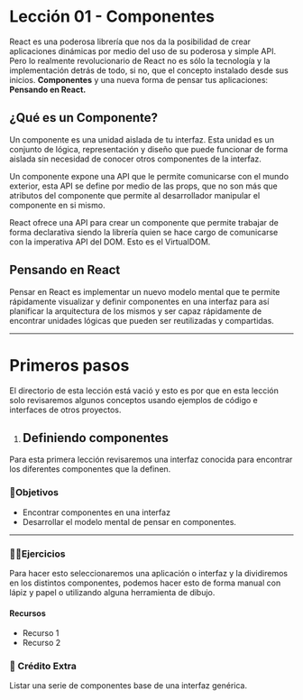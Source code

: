 # Lección 01 - Componentes

React es una poderosa librería que nos da la posibilidad de crear aplicaciones dinámicas por medio del uso de su poderosa y simple API. Pero lo realmente revolucionario de React no es sólo la tecnología y la implementación detrás de todo, si no, que el concepto instalado desde sus inicios. **Componentes**  y una nueva forma de pensar tus aplicaciones: **Pensando en React.**

## ¿Qué es un Componente?

Un componente es una unidad aislada de tu interfaz. Esta unidad es un conjunto de lógica, representación y diseño que puede funcionar de forma aislada sin necesidad de conocer otros componentes de la interfaz.

Un componente expone una API que le permite comunicarse con el mundo exterior, esta API se define por medio de las props, que no son más que atributos del componente que permite al desarrollador manipular el componente en si mismo.

React ofrece una API para crear un componente que permite trabajar de forma declarativa siendo la librería quien se hace cargo de comunicarse con la imperativa API del DOM. Esto es el VirtualDOM.

## Pensando en React

Pensar en React es implementar un nuevo modelo mental que te permite rápidamente visualizar y definir componentes en una interfaz para así planificar la arquitectura de los mismos y ser capaz rápidamente de encontrar unidades lógicas que pueden ser reutilizadas y compartidas.

---

# Primeros pasos

El directorio de esta lección está vació y esto es por que en esta lección solo revisaremos algunos conceptos usando ejemplos de código e interfaces de otros proyectos.

1. ## Definiendo componentes

Para esta primera lección revisaremos una interfaz conocida para encontrar los diferentes componentes que la definen.

### 🎯Objetivos

- Encontrar componentes en una interfaz
- Desarrollar el modelo mental de pensar en componentes.

---

### 🏋️‍♂️Ejercicios

Para hacer esto seleccionaremos una aplicación o interfaz y la dividiremos en los distintos componentes, podemos hacer esto de forma manual con lápiz y papel o utilizando alguna herramienta de dibujo.

#### Recursos

- Recurso 1
- Recurso 2

### 💸 Crédito Extra

Listar una serie de componentes base de una interfaz genérica.
